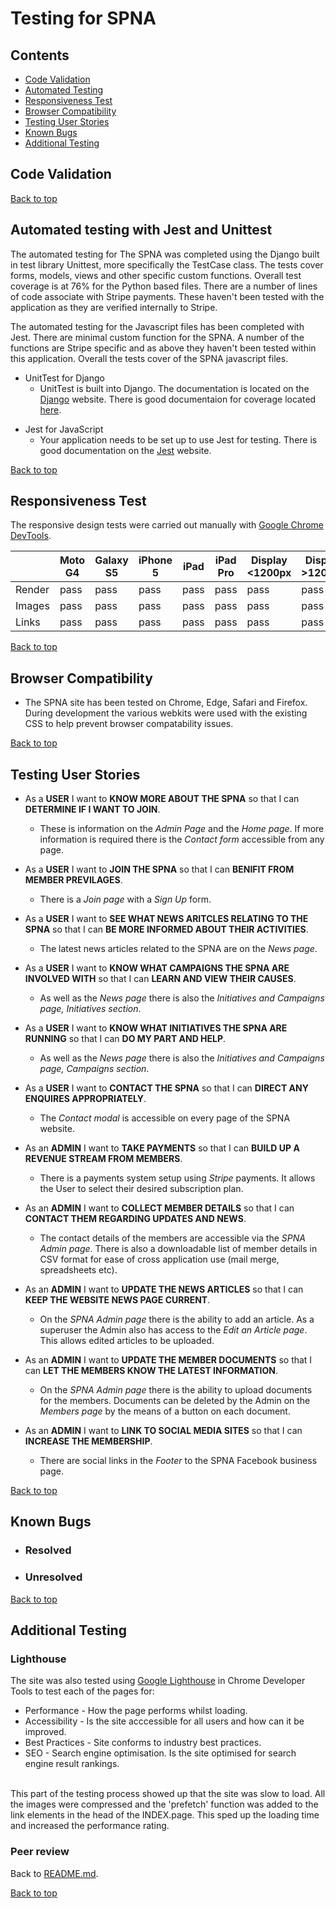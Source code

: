 # Testing for SPNA

## Contents

* [Code Validation](<#code-validation>)
* [Automated Testing](<#automated-testing-with-jest-and-unittest>)
* [Responsiveness Test](<#responsiveness-test>)
* [Browser Compatibility](<#browser-compatibility>)
* [Testing User Stories](<#testing-user-stories>)
* [Known Bugs](<#known-bugs>)
* [Additional Testing](<#additional-testing>)

<!-- ToDo - Acceptance criteria for user stories testing,
    - tests themselves.
 -->

## Code Validation
<!-- The Flying Scotsmen has be throughly tested. All the code has been run through the [W3C html validator](https://validator.w3.org/), the [W3C CSS validator](https://jigsaw.w3.org/css-validator/) and the [JavaScript JSHint validator](https://jshint.com/). 
The code passed the W3C Validator barring all the django template tags. Outside of those, no errors were found.
The CSS passed the W3C Validator passed once an error with the 'transition-timing-function' propery was corrected (from '1000ms' to 'ease-in').
After some minor re-formatting the script passed the JSHint tests. There are some warnings about unused variables, however these are related to bootstrap, the googlemaps api and the flatpicker add-on. 

* CSS Validation

![W3C CSS Validation](media/readme-images/w3c-css.png)

* Pep8 Validation for booking/views.py but same result for all custom .py files.

![PEP8 Validation](media/readme-images/pep8.png)

* JSHint results

![JSHint Validation](media/readme-images/jshint.png) -->

[Back to top](<#contents>)
## Automated testing with Jest and Unittest
The automated testing for The SPNA was completed using the Django built in test library Unittest, more specifically the TestCase class. The tests cover forms, models, views and other specific custom functions. Overall test coverage is at 76% for the Python based files. There are a number of lines of code associate with Stripe payments. These haven't been tested with the application as they are verified internally to Stripe.

The automated testing for the Javascript files has been completed with Jest. There are minimal custom function for the SPNA. A number of the functions are Stripe specific and as above they haven't been tested within this application. Overall the tests cover <!--XXXX %?--> of the SPNA javascript files.
<!-- Need to write test for the js in spna_admin -->

* UnitTest for Django
    * UnitTest is built into Django. The documentation is located on the [Django](https://docs.djangoproject.com/en/4.0/topics/testing/overview/#running-tests) website. There is good documentaion for coverage located [here](https://docs.djangoproject.com/en/4.0/internals/contributing/writing-code/unit-tests/#code-coverage).

<!-- ![Unittest Validation](media/readme-images/unittest.png)

![Coverage report](media/readme-images/coverage.png) -->

* Jest for JavaScript
    * Your application needs to be set up to use Jest for testing. There is good documentation on the [Jest](https://jestjs.io/docs/getting-started) website. 
<!-- 
![Jest Validation](media/readme-images/jest.png) -->

[Back to top](<#contents>)
## Responsiveness Test

The responsive design tests were carried out manually with [Google Chrome DevTools](https://developer.chrome.com/docs/devtools/).

|        | Moto G4 | Galaxy S5 | iPhone 5 | iPad | iPad Pro | Display <1200px | Display >1200px |
|--------|---------|-----------|----------|------|----------|-----------------|-----------------|
| Render | pass    | pass      | pass     | pass | pass     | pass            | pass            |
| Images | pass    | pass      | pass     | pass | pass     | pass            | pass            |
| Links  | pass    | pass      | pass     | pass | pass     | pass            | pass            |

[Back to top](<#contents>)
## Browser Compatibility
* The SPNA site has been tested on Chrome, Edge, Safari and Firefox. During development the various webkits were used with the existing CSS to help prevent browser compatability issues.

[Back to top](<#contents>)
## Testing User Stories

* As a **USER** I want to **KNOW MORE ABOUT THE SPNA** so that I can **DETERMINE IF I WANT TO JOIN**.
    - These is information on the *Admin Page* and the *Home page*. If more information is required there is the *Contact form* accessible from any page. 

* As a **USER** I want to **JOIN THE SPNA** so that I can **BENIFIT FROM MEMBER PREVILAGES**.
    - There is a *Join page* with a *Sign Up* form.

* As a **USER** I want to **SEE WHAT NEWS ARITCLES RELATING TO THE SPNA** so that I can **BE MORE INFORMED ABOUT THEIR ACTIVITIES**.
    - The latest news articles related to the SPNA are on the *News page*.

* As a **USER** I want to **KNOW WHAT CAMPAIGNS THE SPNA ARE INVOLVED WITH** so that I can **LEARN AND VIEW THEIR CAUSES**.
    - As well as the *News page* there is also the *Initiatives and Campaigns page, Initiatives section*.

* As a **USER** I want to **KNOW WHAT INITIATIVES THE SPNA ARE RUNNING** so that I can **DO MY PART AND HELP**.
    - As well as the *News page* there is also the *Initiatives and Campaigns page, Campaigns section*.

* As a **USER** I want to **CONTACT THE SPNA** so that I can **DIRECT ANY ENQUIRES APPROPRIATELY**.
    - The *Contact modal* is accessible on every page of the SPNA website.

* As an **ADMIN** I want to **TAKE PAYMENTS** so that I can **BUILD UP A REVENUE STREAM FROM MEMBERS**.
    - There is a payments system setup using *Stripe* payments. It allows the User to select their desired subscription plan.

* As an **ADMIN** I want to **COLLECT MEMBER DETAILS** so that I can **CONTACT THEM REGARDING UPDATES AND NEWS**.
    - The contact details of the members are accessible via the *SPNA Admin page*. There is also a downloadable list of member details in CSV format for ease of cross application use (mail merge, spreadsheets etc).

* As an **ADMIN** I want to **UPDATE THE NEWS ARTICLES** so that I can **KEEP THE WEBSITE NEWS PAGE CURRENT**.
    - On the *SPNA Admin page* there is the ability to add an article. As a superuser the Admin also has access to the *Edit an Article page*. This allows edited articles to be uploaded.

* As an **ADMIN** I want to **UPDATE THE MEMBER DOCUMENTS** so that I can **LET THE MEMBERS KNOW THE LATEST INFORMATION**.
    - On the *SPNA Admin page* there is the ability to upload documents for the members. Documents can be deleted by the Admin on the *Members page* by the means of a button on each document.

* As an **ADMIN** I want to **LINK TO SOCIAL MEDIA SITES** so that I can **INCREASE THE MEMBERSHIP**.
    - There are social links in the *Footer* to the SPNA Facebook business page.

[Back to top](<#contents>)
## Known Bugs
* ### Resolved
    <!-- There were a number of bugs that were overcome during the development process. 
    1. The availability panel on the calendar page. The Calendar in the template tags isn't recognised by the availability section so it was difficult to find the problem and then develop a fix. The fix was to position it absolutley to the page and not the other block elements.

    2. I wanted to add a message to be associated with the new user on the sign-up page. I tried submitting it as a separate form but that wasn't the ideal solution. The fix was to modify the default User class. Then modify the default sign-up form. 


    3. During testing a console error relating to 'Module is not recognised'. After some investigation it was discovered that there were incompatibility issuse with the script.js and the script.jest.js files.
    <br>
    Initially I attemped to remove 'module.exports = {myFunctions}' and replace it with 'export {myFunctions}'. This removed the console error but caused the test file to fail (see next bug!).

    ![Module error](media/readme-images/module-error.png)

    4. Now that the module error was removed. The next task was to get the script.test.js file to run and pass all tests. This was a bit more complicated, the problem seems widespread and the fixes seem very dependent on the rest of the code setup. After trying numerous 'fixes' ranging from renaming the .js files to .mjs files to setting up jest.config.js files.
    The ultimate fix in this case was to create a babel.config.js file and to include the following;
    <br>
    <br>

    > // babel.config.js //
        module.exports = {
        presets: [
            [
            '@babel/preset-env',
            {
                targets: {
                node: 'current',
                },
            },
            ],
            ["@babel/preset-react"],
        ],
        };

    The issue seems to stem from the transferring of the common JS into a format readable by ES Modules. Jest/Babel seems to need configuring to accept the ES6 variation of JS.  -->

* ### Unresolved
    <!-- * At the time of writing there is one bug that might detract from the User Experience over the long term. On the Bookings page, currently all the bookings are displayed with the latest being at the top. As the number of bookings increase, the application will continue to display all the existing bookings. This will eventually take up memory and thus time. The most recent bookings are readily visible. For convenience it would be nice to only display the previous 6 months bookings for example. 

    * When the application is viewed in a development environment (In this case, port 8000 with GitPod) the email function will not work. The server fails to connect to the email ports (tried ports 587 and 465). Upon further investigation it appears that GitPod have blocked the access on those ports recently to prevent attacks. The work around to get the tests to run and pass is to assign another EMAIL_BACKEND environmental variable for testing purposes As well as the following code in the views to bypass the sending of email in the development environment.
    
    > if 'runserver' in sys.argv:

    As the email functionality isn't crucial for the application whilst in the development environment this bug will we investigated further after final deployment. 
    <br>
    The error message is below:

    ![Email error](media/readme-images/email_error.png) -->

[Back to top](<#contents>)
## Additional Testing
### Lighthouse
The site was also tested using [Google Lighthouse](https://developers.google.com/web/tools/lighthouse) in Chrome Developer Tools to test each of the pages for:
* Performance - How the page performs whilst loading.
* Accessibility - Is the site acccessible for all users and how can it be improved.
* Best Practices - Site conforms to industry best practices.
* SEO - Search engine optimisation. Is the site optimised for search engine result rankings.
<!-- 
Here are the results from The Flying Scotsmen test;

![Lighthouse home](media/readme-images/lh-home.png) -->

<br>
This part of the testing process showed up that the site was slow to load. All the images were compressed and the 'prefetch' function was added to the link elements in the head of the INDEX.page. This sped up the loading time and increased the performance rating.

### Peer review
<!-- The Flying Scotsmen Application has been tested by Peers both in the software development field and external to it. The feedback has generally been positive but with minor points cropping up from time to time. A common one has been 'Server Errors(500)' whilst trying to register or send a contact message. This was found to have been caused by the command to send the email associated with the request. The fix was to change the security settings on the gmail account registered to the application to allow access from low security applications and two factor login and the email side. This poses no problems for the user, it means that the admin of the functional email address would need to complete the extra login steps. -->

Back to [README.md](./README.md#testing).


[Back to top](<#contents>)
